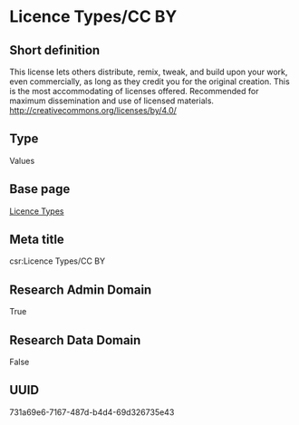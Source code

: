 # Licence Types/CC BY
## Short definition
This license lets others distribute, remix, tweak, and build upon your work, even commercially, as long as they credit you for the original creation. This is the most accommodating of licenses offered. Recommended for maximum dissemination and use of licensed materials. http://creativecommons.org/licenses/by/4.0/
## Type
Values
## Base page
[Licence Types](https://github.com/EuroCRIS/CASRAI-Dictionairies/blob/main/Objects/Licence%20Types.md)
## Meta title
csr:Licence Types/CC BY
## Research Admin Domain
True
## Research Data Domain
False
## UUID
731a69e6-7167-487d-b4d4-69d326735e43
